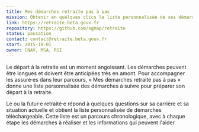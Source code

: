 ```yaml
---
title: Mes démarches retraite pas à pas
mission: Obtenir en quelques clics la liste personnalisée de ses démarches de retraite
link: https://retraite.beta.gouv.fr
repository: https://github.com/sgmap/retraite
status: passation
contact: contact@retraite.beta.gouv.fr
start: 2015-10-01
owner: CNAV, MSA, RSI
---
```


Le départ à la retraite est un moment angoissant. Les démarches peuvent être longues et doivent être anticipées très en amont. Pour accompagner les assuré·es dans leur parcours, « Mes démarches retraite pas à pas » donne une liste personnalisée des démarches à suivre pour préparer son départ à la retraite.

Le ou la futur·e retraité·e répond à quelques questions sur sa carrière et sa situation actuelle et obtient la liste personnalisée de démarches téléchargeable. Cette liste est un parcours chronologique, avec à chaque étape les démarches à réaliser et les informations qui peuvent l'aider.
